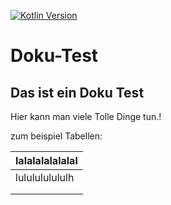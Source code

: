 [![Kotlin Version](https://img.shields.io/badge/kotlin-1.3.61-blue.svg)](http://kotlinlang.org/)
# Doku-Test

## Das ist ein Doku Test
Hier kann man viele Tolle Dinge tun.!

zum beispiel Tabellen:

| lalalalalalalal |
|:----------------|
| lululululululh  |
|                 |
|                 |


